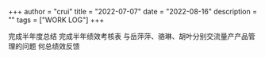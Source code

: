 +++
author = "crui"
title = "2022-07-07"
date = "2022-08-16"
description = ""
tags = ["WORK LOG"]
+++

完成半年度总结
完成半年绩效考核表
与岳萍萍、骆琳、胡叶分别交流量产产品管理的问题
何总绩效反馈